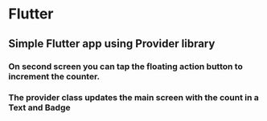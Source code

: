 # Flutter

## Simple Flutter app using Provider library

### On second screen you can tap the floating action button to increment the counter.
### The provider class updates the main screen with the count in a Text and Badge


